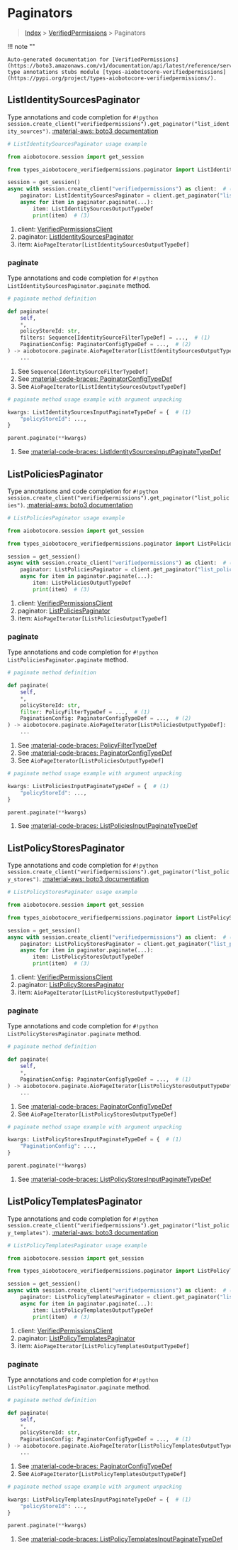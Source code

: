 # Paginators

> [Index](../README.md) > [VerifiedPermissions](./README.md) > Paginators

!!! note ""

    Auto-generated documentation for [VerifiedPermissions](https://boto3.amazonaws.com/v1/documentation/api/latest/reference/services/verifiedpermissions.html#verifiedpermissions)
    type annotations stubs module [types-aiobotocore-verifiedpermissions](https://pypi.org/project/types-aiobotocore-verifiedpermissions/).

## ListIdentitySourcesPaginator

Type annotations and code completion for `#!python session.create_client("verifiedpermissions").get_paginator("list_identity_sources")`.
[:material-aws: boto3 documentation](https://boto3.amazonaws.com/v1/documentation/api/latest/reference/services/verifiedpermissions/paginator/ListIdentitySources.html#VerifiedPermissions.Paginator.ListIdentitySources)

```python
# ListIdentitySourcesPaginator usage example

from aiobotocore.session import get_session

from types_aiobotocore_verifiedpermissions.paginator import ListIdentitySourcesPaginator

session = get_session()
async with session.create_client("verifiedpermissions") as client:  # (1)
    paginator: ListIdentitySourcesPaginator = client.get_paginator("list_identity_sources")  # (2)
    async for item in paginator.paginate(...):
        item: ListIdentitySourcesOutputTypeDef
        print(item)  # (3)
```

1. client: [VerifiedPermissionsClient](./client.md)
2. paginator: [ListIdentitySourcesPaginator](./paginators.md#listidentitysourcespaginator)
3. item: `AioPageIterator[ListIdentitySourcesOutputTypeDef]`


### paginate

Type annotations and code completion for `#!python ListIdentitySourcesPaginator.paginate` method.

```python
# paginate method definition

def paginate(
    self,
    *,
    policyStoreId: str,
    filters: Sequence[IdentitySourceFilterTypeDef] = ...,  # (1)
    PaginationConfig: PaginatorConfigTypeDef = ...,  # (2)
) -> aiobotocore.paginate.AioPageIterator[ListIdentitySourcesOutputTypeDef]:  # (3)
    ...
```

1. See `Sequence[IdentitySourceFilterTypeDef]`
2. See [:material-code-braces: PaginatorConfigTypeDef](./type_defs.md#paginatorconfigtypedef)
3. See `AioPageIterator[ListIdentitySourcesOutputTypeDef]`


```python
# paginate method usage example with argument unpacking

kwargs: ListIdentitySourcesInputPaginateTypeDef = {  # (1)
    "policyStoreId": ...,
}

parent.paginate(**kwargs)
```

1. See [:material-code-braces: ListIdentitySourcesInputPaginateTypeDef](./type_defs.md#listidentitysourcesinputpaginatetypedef)
## ListPoliciesPaginator

Type annotations and code completion for `#!python session.create_client("verifiedpermissions").get_paginator("list_policies")`.
[:material-aws: boto3 documentation](https://boto3.amazonaws.com/v1/documentation/api/latest/reference/services/verifiedpermissions/paginator/ListPolicies.html#VerifiedPermissions.Paginator.ListPolicies)

```python
# ListPoliciesPaginator usage example

from aiobotocore.session import get_session

from types_aiobotocore_verifiedpermissions.paginator import ListPoliciesPaginator

session = get_session()
async with session.create_client("verifiedpermissions") as client:  # (1)
    paginator: ListPoliciesPaginator = client.get_paginator("list_policies")  # (2)
    async for item in paginator.paginate(...):
        item: ListPoliciesOutputTypeDef
        print(item)  # (3)
```

1. client: [VerifiedPermissionsClient](./client.md)
2. paginator: [ListPoliciesPaginator](./paginators.md#listpoliciespaginator)
3. item: `AioPageIterator[ListPoliciesOutputTypeDef]`


### paginate

Type annotations and code completion for `#!python ListPoliciesPaginator.paginate` method.

```python
# paginate method definition

def paginate(
    self,
    *,
    policyStoreId: str,
    filter: PolicyFilterTypeDef = ...,  # (1)
    PaginationConfig: PaginatorConfigTypeDef = ...,  # (2)
) -> aiobotocore.paginate.AioPageIterator[ListPoliciesOutputTypeDef]:  # (3)
    ...
```

1. See [:material-code-braces: PolicyFilterTypeDef](./type_defs.md#policyfiltertypedef)
2. See [:material-code-braces: PaginatorConfigTypeDef](./type_defs.md#paginatorconfigtypedef)
3. See `AioPageIterator[ListPoliciesOutputTypeDef]`


```python
# paginate method usage example with argument unpacking

kwargs: ListPoliciesInputPaginateTypeDef = {  # (1)
    "policyStoreId": ...,
}

parent.paginate(**kwargs)
```

1. See [:material-code-braces: ListPoliciesInputPaginateTypeDef](./type_defs.md#listpoliciesinputpaginatetypedef)
## ListPolicyStoresPaginator

Type annotations and code completion for `#!python session.create_client("verifiedpermissions").get_paginator("list_policy_stores")`.
[:material-aws: boto3 documentation](https://boto3.amazonaws.com/v1/documentation/api/latest/reference/services/verifiedpermissions/paginator/ListPolicyStores.html#VerifiedPermissions.Paginator.ListPolicyStores)

```python
# ListPolicyStoresPaginator usage example

from aiobotocore.session import get_session

from types_aiobotocore_verifiedpermissions.paginator import ListPolicyStoresPaginator

session = get_session()
async with session.create_client("verifiedpermissions") as client:  # (1)
    paginator: ListPolicyStoresPaginator = client.get_paginator("list_policy_stores")  # (2)
    async for item in paginator.paginate(...):
        item: ListPolicyStoresOutputTypeDef
        print(item)  # (3)
```

1. client: [VerifiedPermissionsClient](./client.md)
2. paginator: [ListPolicyStoresPaginator](./paginators.md#listpolicystorespaginator)
3. item: `AioPageIterator[ListPolicyStoresOutputTypeDef]`


### paginate

Type annotations and code completion for `#!python ListPolicyStoresPaginator.paginate` method.

```python
# paginate method definition

def paginate(
    self,
    *,
    PaginationConfig: PaginatorConfigTypeDef = ...,  # (1)
) -> aiobotocore.paginate.AioPageIterator[ListPolicyStoresOutputTypeDef]:  # (2)
    ...
```

1. See [:material-code-braces: PaginatorConfigTypeDef](./type_defs.md#paginatorconfigtypedef)
2. See `AioPageIterator[ListPolicyStoresOutputTypeDef]`


```python
# paginate method usage example with argument unpacking

kwargs: ListPolicyStoresInputPaginateTypeDef = {  # (1)
    "PaginationConfig": ...,
}

parent.paginate(**kwargs)
```

1. See [:material-code-braces: ListPolicyStoresInputPaginateTypeDef](./type_defs.md#listpolicystoresinputpaginatetypedef)
## ListPolicyTemplatesPaginator

Type annotations and code completion for `#!python session.create_client("verifiedpermissions").get_paginator("list_policy_templates")`.
[:material-aws: boto3 documentation](https://boto3.amazonaws.com/v1/documentation/api/latest/reference/services/verifiedpermissions/paginator/ListPolicyTemplates.html#VerifiedPermissions.Paginator.ListPolicyTemplates)

```python
# ListPolicyTemplatesPaginator usage example

from aiobotocore.session import get_session

from types_aiobotocore_verifiedpermissions.paginator import ListPolicyTemplatesPaginator

session = get_session()
async with session.create_client("verifiedpermissions") as client:  # (1)
    paginator: ListPolicyTemplatesPaginator = client.get_paginator("list_policy_templates")  # (2)
    async for item in paginator.paginate(...):
        item: ListPolicyTemplatesOutputTypeDef
        print(item)  # (3)
```

1. client: [VerifiedPermissionsClient](./client.md)
2. paginator: [ListPolicyTemplatesPaginator](./paginators.md#listpolicytemplatespaginator)
3. item: `AioPageIterator[ListPolicyTemplatesOutputTypeDef]`


### paginate

Type annotations and code completion for `#!python ListPolicyTemplatesPaginator.paginate` method.

```python
# paginate method definition

def paginate(
    self,
    *,
    policyStoreId: str,
    PaginationConfig: PaginatorConfigTypeDef = ...,  # (1)
) -> aiobotocore.paginate.AioPageIterator[ListPolicyTemplatesOutputTypeDef]:  # (2)
    ...
```

1. See [:material-code-braces: PaginatorConfigTypeDef](./type_defs.md#paginatorconfigtypedef)
2. See `AioPageIterator[ListPolicyTemplatesOutputTypeDef]`


```python
# paginate method usage example with argument unpacking

kwargs: ListPolicyTemplatesInputPaginateTypeDef = {  # (1)
    "policyStoreId": ...,
}

parent.paginate(**kwargs)
```

1. See [:material-code-braces: ListPolicyTemplatesInputPaginateTypeDef](./type_defs.md#listpolicytemplatesinputpaginatetypedef)
